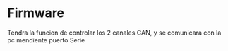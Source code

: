 # Firmware
Tendra la funcion de controlar los 2 canales CAN, y se comunicara con la pc mendiente puerto Serie
